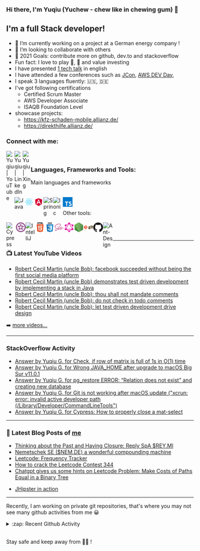 ### Hi there, I'm Yuqiu (Yuchew - chew like in chewing gum) 👋

## I'm a full Stack developer!

<!--- 🌱 I’m currently learning everything 🤣-->
- 🔭 I’m currently working on a project at a German energy company !
- 👯 I’m looking to collaborate with others
- 🥅 2021 Goals: contribute more on github, dev.to and stackoverflow
- Fun fact: I love to play 🏓, 🏸 and value investing
- I have presented [1 tech talk](https://geyuqiu.github.io/jhipster-in-action/) in english
- I have attended a few conferences such as [JCon](https://jcon.one/de/), [AWS DEV Day](https://pages.awscloud.com/EMEA_FIELD_WEBINAR_DevdayMAD_20201015_7010z000001LtjX_On-Demand-Confirmation.html?sc_channel=em&sc_campaign=emea20_devdayonlineq4&sc_medium=em_309568&sc_content=REG_event_ev_field&sc_geo=emea&sc_country=mult&sc_outcome=reg&sc_publisher=aws&trkCampaign=emea20_devdayonlineq4&trk=em_thankyousurvey_loc-309568_emea20_devdayonlineq4), 
- I speak 3 languages fluently: 🇺🇸, 🇩🇪
- I've got following certifications
    - Certified Scrum Master
    - AWS Developer Associate
    - ISAQB Foundation Level
- showcase projects: 
    - https://kfz-schaden-mobile.allianz.de/
    - https://direkthilfe.allianz.de/

### Connect with me:
  
[<img align="left" alt="Yuqiu | YouTube" width="22px" src="https://cdn.jsdelivr.net/npm/simple-icons@v3/icons/youtube.svg" />][youtube]
[<img align="left" alt="Yuqiu | LinkedIn" width="22px" src="https://cdn.jsdelivr.net/npm/simple-icons@v3/icons/linkedin.svg" />][linkedin]
[<img align="left" alt="Yuqiu | Xing" width="22px" src="https://cdn.jsdelivr.net/npm/simple-icons@v3/icons/xing.svg" />][xing]

<br />

### Languages, Frameworks and Tools:

Main languages and frameworks

<br />

<img align="left" alt="Java" width="26px" src="https://cdn.jsdelivr.net/npm/simple-icons@3.7.0/icons/java.svg" />
<img align="left" alt="React" width="26px" src="https://raw.githubusercontent.com/github/explore/80688e429a7d4ef2fca1e82350fe8e3517d3494d/topics/react/react.png" />
<img align="left" alt="Angular" width="26px" src="https://raw.githubusercontent.com/github/explore/80688e429a7d4ef2fca1e82350fe8e3517d3494d/topics/angular/angular.png" />
<img align="left" alt="Spring" width="26px" src="https://cdn.jsdelivr.net/npm/simple-icons@3.7.0/icons/spring.svg" />
<img align="left" alt="Ionic" width="26px" src="https://cdn.jsdelivr.net/npm/simple-icons@3.7.0/icons/ionic.svg" />
<img align="left" alt="TypeScript" width="26px" src="https://raw.githubusercontent.com/github/explore/80688e429a7d4ef2fca1e82350fe8e3517d3494d/topics/typescript/typescript.png" />

<br />
<br />
Other tools: <br /><br />
<img align="left" alt="Cypress" width="26px" src="https://github.com/jalbertsr/logo-badge-images/blob/master/img/rsz_cypress.png?raw=true" />
<img align="left" alt="Jasmine" width="26px" src="https://github.com/Iggy-Codes/logo-images/blob/master/logos/jasmine.png?raw=true" />
<img align="left" alt="IntelliJ" width="26px" src="https://cdn.jsdelivr.net/npm/simple-icons@3.7.0/icons/intellijidea.svg" />
<img align="left" alt="HTML5" width="26px" src="https://raw.githubusercontent.com/github/explore/80688e429a7d4ef2fca1e82350fe8e3517d3494d/topics/html/html.png" />
<img align="left" alt="CSS3" width="26px" src="https://raw.githubusercontent.com/github/explore/80688e429a7d4ef2fca1e82350fe8e3517d3494d/topics/css/css.png" />
<img align="left" alt="Sass" width="26px" src="https://raw.githubusercontent.com/github/explore/80688e429a7d4ef2fca1e82350fe8e3517d3494d/topics/sass/sass.png" />
<img align="left" alt="GraphQL" width="26px" src="https://raw.githubusercontent.com/github/explore/80688e429a7d4ef2fca1e82350fe8e3517d3494d/topics/graphql/graphql.png" />
<img align="left" alt="Node.js" width="26px" src="https://raw.githubusercontent.com/github/explore/80688e429a7d4ef2fca1e82350fe8e3517d3494d/topics/nodejs/nodejs.png" />
<img align="left" alt="Git" width="26px" src="https://raw.githubusercontent.com/github/explore/80688e429a7d4ef2fca1e82350fe8e3517d3494d/topics/git/git.png" />
<img align="left" alt="GitHub" width="26px" src="https://raw.githubusercontent.com/github/explore/78df643247d429f6cc873026c0622819ad797942/topics/github/github.png" />
<img align="left" alt="Ant-Design" width="26px" src="https://github.com/jalbertsr/logo-badge-images/blob/master/img/rsz_ant-design.png?raw=true" />

<br />
<br />

---

### 📺 Latest YouTube Videos

<!-- YOUTUBE:START -->
- [Robert Cecil Martin &lpar;uncle Bob&rpar;: facebook succeeded without being the first social media platform](https://www.youtube.com/watch?v=HzWjtxZkyFU)
- [Robert Cecil Martin &lpar;uncle Bob&rpar; demonstrates test driven development by implementing a stack in Java](https://www.youtube.com/watch?v=rdLO7pSVrMY)
- [Robert Cecil Martin &lpar;uncle Bob&rpar;: thou shall not mandate comments](https://www.youtube.com/watch?v=8FCDwq6PNOA)
- [Robert Cecil Martin &lpar;uncle Bob&rpar;: do not check in todo comments](https://www.youtube.com/watch?v=z-5ZhjyS8gY)
- [Robert Cecil Martin &lpar;uncle Bob&rpar;: let test driven development drive design](https://www.youtube.com/watch?v=8GZ2q6DEFH8)
<!-- YOUTUBE:END -->

➡️ [more videos...](https://www.youtube.com/channel/UCcx89MBC4J7YXVsrpQJNouw)

---

### StackOverflow Activity
<!-- STACKOVERFLOW:START -->
- [Answer by Yuqiu G. for Check, if row of matrix is full of 1s in O&lpar;1&rpar; time](https://stackoverflow.com/questions/48049837/check-if-row-of-matrix-is-full-of-1s-in-o1-time/76140855#76140855)
- [Answer by Yuqiu G. for Wrong JAVA_HOME after upgrade to macOS Big Sur v11.0.1](https://stackoverflow.com/questions/64917779/wrong-java-home-after-upgrade-to-macos-big-sur-v11-0-1/76042428#76042428)
- [Answer by Yuqiu G. for pg_restore ERROR: “Relation does not exist” and creating new database](https://stackoverflow.com/questions/49686853/pg-restore-error-relation-does-not-exist-and-creating-new-database/76003273#76003273)
- [Answer by Yuqiu G. for Git is not working after macOS update &lpar;&quot;xcrun: error: invalid active developer path &lpar;/Library/Developer/CommandLineTools&quot;&rpar;](https://stackoverflow.com/questions/52522565/git-is-not-working-after-macos-update-xcrun-error-invalid-active-developer-p/73716107#73716107)
- [Answer by Yuqiu G. for Cypress: How to properly close a mat-select](https://stackoverflow.com/questions/60532511/cypress-how-to-properly-close-a-mat-select/72178028#72178028)
<!-- STACKOVERFLOW:END -->

---

### 📕 Latest Blog Posts of [me](https://dev.to/geyuqiu)

<!-- BLOG-POST-LIST:START -->
- [Thinking about the Past and Having Closure: Reply SpA $REY.MI](https://yuqiuge.medium.com/thinking-about-the-past-and-having-closure-reply-spa-rey-mi-d3493fb2635b?source=rss-8fade33fd493------2)
- [Nemetschek SE &lpar;$NEM.DE&rpar; a wonderful compounding machine](https://yuqiuge.medium.com/nemetschek-se-nem-de-a-wonderful-compounding-machine-f355e9cee2f2?source=rss-8fade33fd493------2)
- [Leetcode: Frequency Tracker](https://yuqiuge.medium.com/leetcode-frequency-tracker-acc0cc56960?source=rss-8fade33fd493------2)
- [How to crack the Leetcode Contest 344](https://yuqiuge.medium.com/how-to-crack-the-leetcode-contest-344-224dcd24a7ae?source=rss-8fade33fd493------2)
- [Chatgpt gives us some hints on Leetcode Problem: Make Costs of Paths Equal in a Binary Tree](https://yuqiuge.medium.com/chatgpt-gives-us-some-hints-on-leetcode-problem-make-costs-of-paths-equal-in-a-binary-tree-18f48c864d13?source=rss-8fade33fd493------2)
<!-- BLOG-POST-LIST:END -->
- [JHipster in action](https://geyuqiu.github.io/jhipster-in-action/)


---
Recently, I am working on private git repositories, that's where you may not see many github activities from me 😀 
<details>
  <summary>:zap: Recent Github Activity</summary>
  
<!--RECENT_ACTIVITY:last_update-->
Last Updated: Sunday, August 6th, 2023, 9:12:34 PM
<!--RECENT_ACTIVITY:last_update_end-->

<!--RECENT_ACTIVITY:start-->
1. 📔 Created new repository [geyuqiu/react-use-effect-fetch](https://github.com/geyuqiu/react-use-effect-fetch)
2. 📔 Created new repository [geyuqiu/react-useeffect](https://github.com/geyuqiu/react-useeffect)
3. 📔 Created new repository [geyuqiu/react-redux-with-context](https://github.com/geyuqiu/react-redux-with-context)
4. 📔 Created new repository [geyuqiu/react-flux-deprecated-3](https://github.com/geyuqiu/react-flux-deprecated-3)
5. 📔 Created new repository [geyuqiu/react-flux-deprecated-2](https://github.com/geyuqiu/react-flux-deprecated-2)
<!--RECENT_ACTIVITY:end-->

</details>


[isqab-foundation-level]: https://www.isaqb.org/documents/
[java-oca-8]: https://education.oracle.com/java-se-8-programmer-i/pexam_1Z0-808
[aws-cda]: https://aws.amazon.com/certification/certification-prep/?nc1=h_ls
[youtube]: https://youtube.com/channel/UCTfa5NSGeVLmcHYPRu9qh_g
[linkedin]: https://linkedin.com/in/yuqiu-ge-06a808b4/
[xing]: https://www.xing.com/profile/Yuqiu_Ge2
[webdevplaylist]: https://www.youtube.com/playlist?list=PLkwxH9e_vrAJ0WbEsFA9W3I1W-g_BTsbt
[jsplaylist]: https://www.youtube.com/playlist?list=PLkwxH9e_vrALRJKu7wfXby3MKeflhTu6B
[cssplaylist]: https://www.youtube.com/playlist?list=PLkwxH9e_vrALSdvZuEh6gqQdmDoDIoqz4
[reactplaylist]: https://www.youtube.com/playlist?list=PLkwxH9e_vrAK4TdffpxKY3QGyHCpxFcQ0

<br />

Stay safe and keep away from 👑🦠 !
